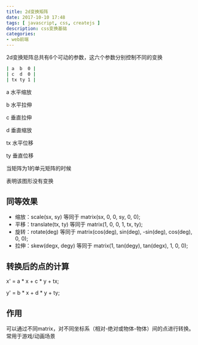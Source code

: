 ```yaml
---
title: 2d变换矩阵
date: 2017-10-10 17:48
tags: [ javascript, css, createjs ]
description: css变换基础
categories:
- web前端
---
```


2d变换矩阵总共有6个可动的参数，这六个参数分别控制不同的变换
```sh
| a  b  0 |
| c  d  0 |
| tx ty 1 |
```
a 水平缩放

b 水平拉伸

c 垂直拉伸

d 垂直缩放

tx 水平位移

ty 垂直位移

当矩阵为1的单元矩阵的时候

表明该图形没有变换

## 同等效果

- 缩放：scale(sx, sy) 等同于 matrix(sx, 0, 0, sy, 0, 0);
- 平移：translate(tx, ty) 等同于 matrix(1, 0, 0, 1, tx, ty);
- 旋转：rotate(deg) 等同于 matrix(cos(deg), sin(deg), -sin(deg), cos(deg), 0, 0);
- 拉伸：skew(degx, degy) 等同于 matrix(1, tan(degy), tan(degx), 1, 0, 0);

## 转换后的点的计算

x' = a \* x + c \* y + tx;

y' = b \* x + d \* y + ty;

## 作用

可以通过不同matrix，对不同坐标系（相对-绝对或物体-物体）间的点进行转换。常用于游戏/动画场景
